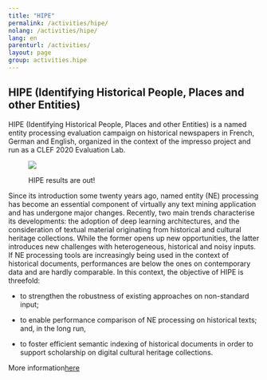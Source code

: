 ```yaml
---
title: "HIPE"
permalink: /activities/hipe/
nolang: /activities/hipe/
lang: en
parenturl: /activities/
layout: page
group: activities.hipe
---
```


## HIPE (Identifying Historical People, Places and other Entities)

HIPE (Identifying Historical People, Places and other Entities) is a named entity processing evaluation campaign on historical newspapers in French, German and English, organized in the context of the impresso project and run as a CLEF 2020 Evaluation Lab.

<figure class='respect-margin' style="max-width:400px">
      <img class='cover' src='https://impresso.github.io/CLEF-HIPE-2020/images/pages/project-schema.jpg'>
      <figcaption class="wrapper">
          <p>HIPE results are out! </p>
      </figcaption>
    </figure>

Since its introduction some twenty years ago, named entity (NE) processing has become an essential component of virtually any text mining application and has undergone major changes. Recently, two main trends characterise its developments: the adoption of deep learning architectures, and the consideration of textual material originating from historical and cultural heritage collections. While the former opens up new opportunities, the latter introduces new challenges with heterogeneous, historical and noisy inputs. If NE processing tools are increasingly being used in the context of historical documents, performances are below the ones on contemporary data and are hardly comparable. In this context, the objective of HIPE is threefold:

- to strengthen the robustness of existing approaches on non-standard input;

- to enable performance comparison of NE processing on historical texts; and, in the long run,

- to foster efficient semantic indexing of historical documents in order to support scholarship on digital cultural heritage collections.

More information[here](https://impresso.github.io/CLEF-HIPE-2020/)
